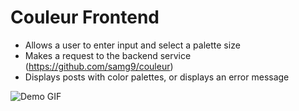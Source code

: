 # Couleur Frontend
- Allows a user to enter input and select a palette size
- Makes a request to the backend service (https://github.com/samg9/couleur)
- Displays posts with color palettes, or displays an error message

![Demo GIF](screenshots/couleur_demo.gif "Demo gif")
